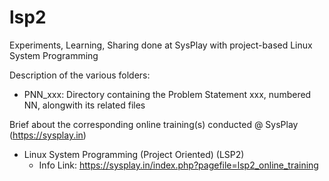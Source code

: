 # lsp2
Experiments, Learning, Sharing done at SysPlay with project-based Linux System Programming

Description of the various folders:

+ PNN_xxx: Directory containing the Problem Statement xxx, numbered NN, alongwith its related files

Brief about the corresponding online training(s) conducted @ SysPlay (https://sysplay.in)

+ Linux System Programming (Project Oriented) (LSP2)
	- Info Link: https://sysplay.in/index.php?pagefile=lsp2_online_training
